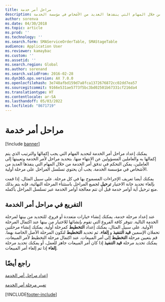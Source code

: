 ```yaml
---
title: مراحل أمر خدمة
description: من خلا تحديد مراحل لأمر الخدمة وتعيينها إلى العاملين، فإنك تتحكم في تدفق أمر الخدمة من خلال المهام التي ينفذها العديد من الأشخاص في مؤسسة الخدمة.
author: sorenva
ms.date: 04/30/2018
ms.topic: article
ms.prod: ''
ms.technology: ''
ms.search.form: SMAServiceOrderTable, SMAStageTable
audience: Application User
ms.reviewer: kamaybac
ms.custom: ''
ms.assetid: ''
ms.search.region: Global
ms.author: sorenand
ms.search.validFrom: 2016-02-28
ms.dyn365.ops.version: AX 7.0.0
ms.openlocfilehash: 3e748afbd159d7a8fca1372676872cc02dd7ea57
ms.sourcegitcommit: 9166e531ae5773f5bc3bd02501b67331cf216da4
ms.translationtype: HT
ms.contentlocale: ar-SA
ms.lasthandoff: 05/03/2022
ms.locfileid: "8671719"
---
```

# <a name="service-order-stages"></a>مراحل أمر خدمة   

[!include [banner](../includes/banner.md)]


يمكنك إعداد مراحل أمر الخدمة لتحديد المهام التي يجب إكمالها والترتيب الذي يتم إكمالها به والعاملين المسؤولين عن الانتهاء منها. بتحديد مراحل لأمر الخدمة وتعيينها إلى العاملين، يمكن التحكم في تدفق أمر الخدمة من خلال المهام التي ينفذها العديد من الأشخاص في مؤسسة الخدمة. يجب أن يحتوي تسلسل المراحل على مرحلة أولية.

يمكنك أيضا تعريف الإجراءات المسموح بها في كل مرحلة. على سبيل المثال، إذا قمت بإلغاء تحديد خانة الاختيار **ترحيل** لجميع المراحل باستثناء المرحلة النهائية، فإنه يتم بذلك منع ترحيل أية أوامر خدمة قبل أن تتم معالجة أوامر الخدمة عبر تسلسل المراحل بأكمله.

## <a name="branching-in-service-order-stages"></a>التفريع في مراحل أمر الخدمة

عند إعداد مرحلة خدمة، يمكنك إنشاء خيارات متعددة أو فروع، للتحديد من بينها لمرحلة الخدمة التالية. تتوفر كافة الفروع التي تقوم بإنشائها للاختيار من بينها عند اكتمال المرحلة الأولية. على سبيل المثال، يمكنك إعداد **التخطيط** كمرحلة أولية. يمكنك إنشاء مرحلتين تحملان الإسمين **قيد التنفيذ** و **إلغاء**، ثم تحديد **التخطيط** لتكون المرحلة الأصل الخاصة بهما. قم بتعيين مرحلة **التخطيط** إلى أمر المبيعات. عند اكتمال مرحلة التخطيط لأمر المبيعات، يمكنك تحديد مرحلة **قيد التنفيذ** إذا كان أمر المبيعات جاهز للعمل، أو يمكنك تحديد مرحلة **إلغاء** إذا تم إلغاء أمر المبيعات.

## <a name="see-also"></a>راجع أيضًا

[إعداد مراحل أمر الخدمة](set-up-service-order-stages.md)

[تغيير مرحلة أمر الخدمة](change-service-order-stage.md)

  




[!INCLUDE[footer-include](../../includes/footer-banner.md)]